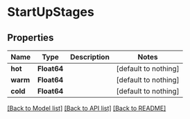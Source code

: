 # StartUpStages

## Properties

Name | Type | Description | Notes
------------ | ------------- | ------------- | -------------
**hot** | **Float64** |  | [default to nothing]
**warm** | **Float64** |  | [default to nothing]
**cold** | **Float64** |  | [default to nothing]

[[Back to Model list]](../README.md#models) [[Back to API list]](../README.md#api-endpoints) [[Back to README]](../README.md)
